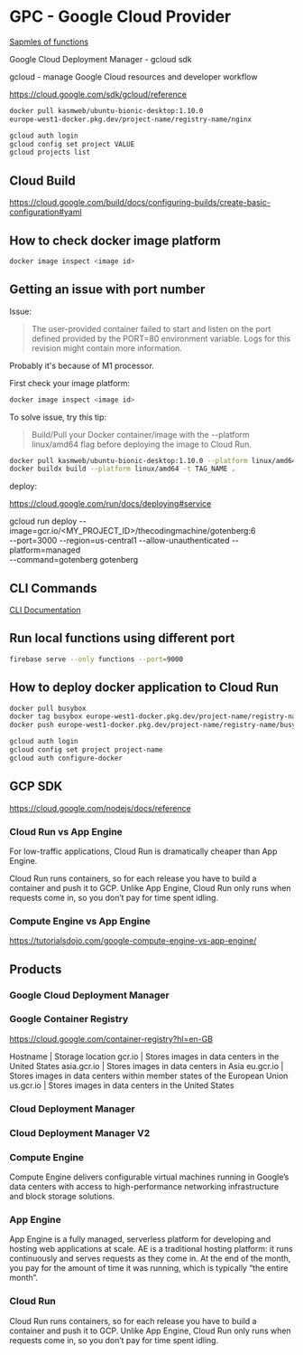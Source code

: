 # GPC - Google Cloud Provider

[Sapmles of functions](https://github.com/firebase/functions-samples)

Google Cloud Deployment Manager - gcloud sdk

gcloud - manage Google Cloud resources and developer workflow

<https://cloud.google.com/sdk/gcloud/reference>

```sh
docker pull kasmweb/ubuntu-bionic-desktop:1.10.0
europe-west1-docker.pkg.dev/project-name/registry-name/nginx

gcloud auth login
gcloud config set project VALUE
gcloud projects list
```

## Cloud Build

<https://cloud.google.com/build/docs/configuring-builds/create-basic-configuration#yaml>

## How to check docker image platform

```sh
docker image inspect <image id>
```

## Getting an issue with port number

Issue:

> The user-provided container failed to start and listen on the port defined provided by the PORT=80 environment variable. Logs for this revision might contain more information.

Probably it's because of M1 processor.

First check your image platform:

```sh
docker image inspect <image id>
```

To solve issue, try this tip:

> Build/Pull your Docker container/image with the --platform linux/amd64 flag before deploying the image to Cloud Run.

```sh
docker pull kasmweb/ubuntu-bionic-desktop:1.10.0 --platform linux/amd64
docker buildx build --platform linux/amd64 -t TAG_NAME .
```

deploy:

<https://cloud.google.com/run/docs/deploying#service>

gcloud run deploy --image=gcr.io/<MY_PROJECT_ID>/thecodingmachine/gotenberg:6 \
  --port=3000 --region=us-central1 --allow-unauthenticated --platform=managed \
  --command=gotenberg gotenberg

## CLI Commands

[CLI Documentation](https://firebase.google.com/docs/cli)

## Run local functions using different port

```bash
firebase serve --only functions --port=9000
```

## How to deploy docker application to Cloud Run

```sh
docker pull busybox
docker tag busybox europe-west1-docker.pkg.dev/project-name/registry-name/busybox
docker push europe-west1-docker.pkg.dev/project-name/registry-name/busybox

gcloud auth login
gcloud config set project project-name
gcloud auth configure-docker
```

## GCP SDK

<https://cloud.google.com/nodejs/docs/reference>

### Cloud Run vs App Engine

For low-traffic applications, Cloud Run is dramatically cheaper than App Engine.

Cloud Run runs containers, so for each release you have to build a container and push it to GCP. Unlike App Engine, Cloud Run only runs when requests come in, so you don’t pay for time spent idling.

### Compute Engine vs App Engine

<https://tutorialsdojo.com/google-compute-engine-vs-app-engine/>

## Products

### Google Cloud Deployment Manager



### Google Container Registry

<https://cloud.google.com/container-registry?hl=en-GB>

Hostname | Storage location
gcr.io | Stores images in data centers in the United States
asia.gcr.io | Stores images in data centers in Asia
eu.gcr.io | Stores images in data centers within member states of the European Union
us.gcr.io | Stores images in data centers in the United States

### Cloud Deployment Manager

### Cloud Deployment Manager V2

### Compute Engine

Compute Engine delivers configurable virtual machines running in Google’s data centers with access to high-performance networking infrastructure and block storage solutions.

### App Engine

App Engine is a fully managed, serverless platform for developing and hosting web applications at scale. AE is a traditional hosting platform: it runs continuously and serves requests as they come in. At the end of the month, you pay for the amount of time it was running, which is typically “the entire month”.

### Cloud Run

Cloud Run runs containers, so for each release you have to build a container and push it to GCP. Unlike App Engine, Cloud Run only runs when requests come in, so you don’t pay for time spent idling.

